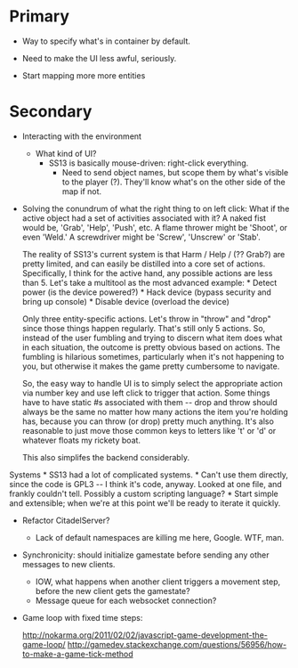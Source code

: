 Primary
==

* Way to specify what's in container by default.

* Need to make the UI less awful, seriously.
   
* Start mapping more more entities

Secondary
==

* Interacting with the environment
    * What kind of UI?
        * SS13 is basically mouse-driven: right-click everything.
          * Need to send object names, but scope them by what's visible to the player (?).
            They'll know what's on the other side of the map if not.

* Solving the conundrum of what the right thing to on left click:
  What if the active object had a set of activities associated with it?
    A naked fist would be, 'Grab', 'Help', 'Push', etc.
    A flame thrower might be 'Shoot', or even 'Weld.'
    A screwdriver might be 'Screw', 'Unscrew' or 'Stab'.

  The reality of SS13's current system is that Harm / Help / (?? Grab?) are pretty limited, and can
    easily be distilled into a core set of actions. Specifically, I think for the active hand,
    any possible actions are less than 5. Let's take a multitool as the most advanced example:
      * Detect power (is the device powered?)
      * Hack device (bypass security and bring up console)
      * Disable device (overload the device)

   Only three entity-specific actions. Let's throw in "throw" and "drop" since those things happen regularly.
     That's still only 5 actions. So, instead of the user fumbling and trying to discern what item does
     what in each situation, the outcome is pretty obvious based on actions. The fumbling is hilarious sometimes,
     particularly when it's not happening to you, but otherwise it makes the game pretty cumbersome to navigate.

   So, the easy way to handle UI is to simply select the appropriate action via number key and use left click to trigger
     that action. Some things have to have static #s associated with them -- drop and throw should always be the same no matter
     how many actions the item you're holding has, because you can throw (or drop) pretty much anything.
     It's also reasonable to just move those common keys to letters like 't' or 'd' or whatever floats my rickety boat.

   This also simplifes the backend considerably.
               
 Systems
    * SS13 had a lot of complicated systems.
        * Can't use them directly, since the code is GPL3 -- I think it's code, anyway.
            Looked at one file, and frankly couldn't tell. Possibly a custom scripting language?
        * Start simple and extensible; when we're at this point we'll be ready to iterate it quickly.

* Refactor CitadelServer?
    * Lack of default namespaces are killing me here, Google. WTF, man.
* Synchronicity: should initialize gamestate before sending any other messages to new clients.
    * IOW, what happens when another client triggers a movement step, before the new client gets the gamestate?
    * Message queue for each websocket connection?
* Game loop with fixed time steps:

    http://nokarma.org/2011/02/02/javascript-game-development-the-game-loop/
    http://gamedev.stackexchange.com/questions/56956/how-to-make-a-game-tick-method
